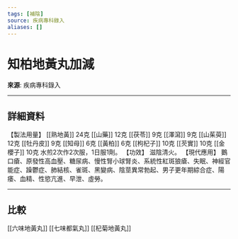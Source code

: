 ```yaml
---
tags: [補陰]
source: 疾病專科錄入
aliases: []
---
```


# 知柏地黃丸加減

**來源**: 疾病專科錄入  

---

## 詳細資料
【製法用量】 [[熟地黃]] 24克 [[山藥]] 12克 [[茯苓]] 9克 [[澤瀉]] 9克 [[山茱萸]] 12克 [[牡丹皮]] 9克 [[知母]] 6克 [[黃柏]] 6克 [[枸杞子]] 10克 [[芡實]] 10克 [[金櫻子]] 10克
水煎2次作2次服，1日服1劑。
【功效】
滋陰清火。
【現代應用】
鵝口瘡、原發性高血壓、糖尿病、慢性腎小球腎炎、系統性紅斑狼瘡、失眠、神經官能症、躁鬱症、肺結核、雀斑、黑變病、陰莖異常勃起、男子更年期綜合症、陽痿、血精、性慾亢進、早泄、虛勞。

---

## 比較
[[六味地黃丸]]
[[七味都氣丸]]
[[杞菊地黃丸]]
